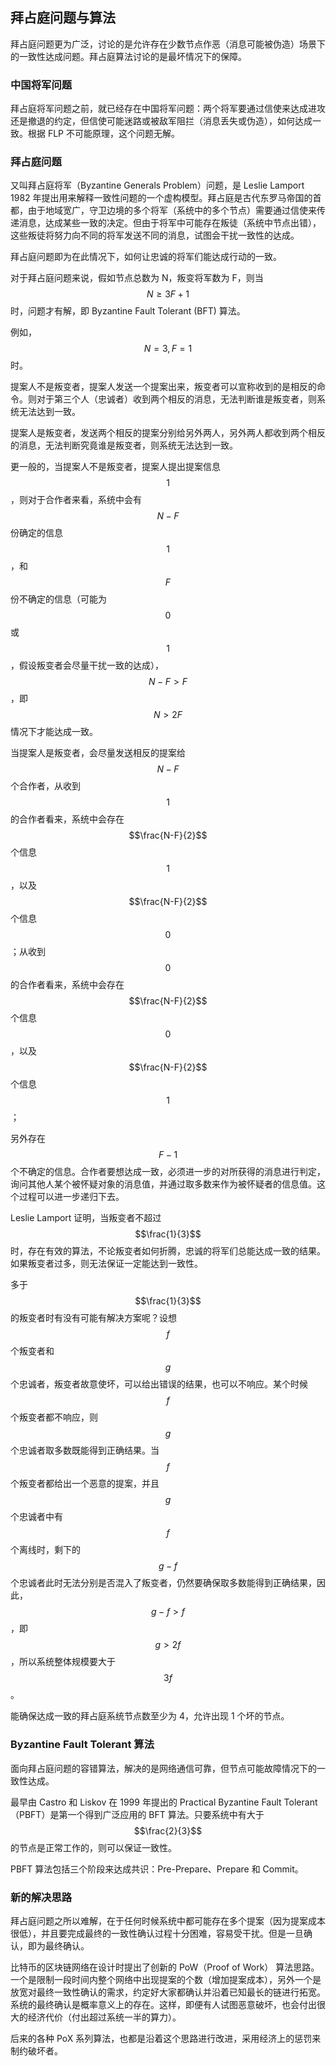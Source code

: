 ## 拜占庭问题与算法

拜占庭问题更为广泛，讨论的是允许存在少数节点作恶（消息可能被伪造）场景下的一致性达成问题。拜占庭算法讨论的是最坏情况下的保障。

### 中国将军问题

拜占庭将军问题之前，就已经存在中国将军问题：两个将军要通过信使来达成进攻还是撤退的约定，但信使可能迷路或被敌军阻拦（消息丢失或伪造），如何达成一致。根据 FLP 不可能原理，这个问题无解。

### 拜占庭问题

又叫拜占庭将军（Byzantine Generals Problem）问题，是 Leslie Lamport 1982 年提出用来解释一致性问题的一个虚构模型。拜占庭是古代东罗马帝国的首都，由于地域宽广，守卫边境的多个将军（系统中的多个节点）需要通过信使来传递消息，达成某些一致的决定。但由于将军中可能存在叛徒（系统中节点出错），这些叛徒将努力向不同的将军发送不同的消息，试图会干扰一致性的达成。

拜占庭问题即为在此情况下，如何让忠诚的将军们能达成行动的一致。

对于拜占庭问题来说，假如节点总数为 N，叛变将军数为 F，则当 $$N \ge 3F+1$$ 时，问题才有解，即 Byzantine Fault Tolerant (BFT) 算法。

例如，$$N=3, F=1$$ 时。

提案人不是叛变者，提案人发送一个提案出来，叛变者可以宣称收到的是相反的命令。则对于第三个人（忠诚者）收到两个相反的消息，无法判断谁是叛变者，则系统无法达到一致。

提案人是叛变者，发送两个相反的提案分别给另外两人，另外两人都收到两个相反的消息，无法判断究竟谁是叛变者，则系统无法达到一致。

更一般的，当提案人不是叛变者，提案人提出提案信息 $$1$$，则对于合作者来看，系统中会有 $$N-F$$ 份确定的信息 $$1$$，和 $$F$$ 份不确定的信息（可能为 $$0$$ 或 $$1$$，假设叛变者会尽量干扰一致的达成），$$N-F > F$$，即 $$N > 2F$$ 情况下才能达成一致。

当提案人是叛变者，会尽量发送相反的提案给 $$N-F$$ 个合作者，从收到 $$1$$ 的合作者看来，系统中会存在 $$\frac{N-F}{2}$$ 个信息 $$1$$，以及 $$\frac{N-F}{2}$$ 个信息  $$0$$ ；从收到 $$0$$ 的合作者看来，系统中会存在 $$\frac{N-F}{2}$$ 个信息 $$0$$ ，以及 $$\frac{N-F}{2}$$ 个信息 $$1$$ ；

另外存在 $$F-1$$  个不确定的信息。合作者要想达成一致，必须进一步的对所获得的消息进行判定，询问其他人某个被怀疑对象的消息值，并通过取多数来作为被怀疑者的信息值。这个过程可以进一步递归下去。

Leslie Lamport 证明，当叛变者不超过 $$\frac{1}{3}$$ 时，存在有效的算法，不论叛变者如何折腾，忠诚的将军们总能达成一致的结果。如果叛变者过多，则无法保证一定能达到一致性。

多于 $$\frac{1}{3}$$ 的叛变者时有没有可能有解决方案呢？设想 $$f$$ 个叛变者和 $$g$$ 个忠诚者，叛变者故意使坏，可以给出错误的结果，也可以不响应。某个时候 $$f$$ 个叛变者都不响应，则 $$g$$ 个忠诚者取多数既能得到正确结果。当 $$f$$ 个叛变者都给出一个恶意的提案，并且 $$g$$ 个忠诚者中有 $$f$$ 个离线时，剩下的 $$g - f$$ 个忠诚者此时无法分别是否混入了叛变者，仍然要确保取多数能得到正确结果，因此，$$g - f > f$$，即 $$g > 2f$$，所以系统整体规模要大于 $$3f$$。

能确保达成一致的拜占庭系统节点数至少为 4，允许出现 1 个坏的节点。

### Byzantine Fault Tolerant 算法

面向拜占庭问题的容错算法，解决的是网络通信可靠，但节点可能故障情况下的一致性达成。

最早由 Castro 和 Liskov 在 1999 年提出的 Practical Byzantine Fault Tolerant（PBFT）是第一个得到广泛应用的 BFT 算法。只要系统中有大于 $$\frac{2}{3}$$ 的节点是正常工作的，则可以保证一致性。

PBFT 算法包括三个阶段来达成共识：Pre-Prepare、Prepare 和 Commit。

### 新的解决思路

拜占庭问题之所以难解，在于任何时候系统中都可能存在多个提案（因为提案成本很低），并且要完成最终的一致性确认过程十分困难，容易受干扰。但是一旦确认，即为最终确认。

比特币的区块链网络在设计时提出了创新的 PoW（Proof of Work） 算法思路。一个是限制一段时间内整个网络中出现提案的个数（增加提案成本），另外一个是放宽对最终一致性确认的需求，约定好大家都确认并沿着已知最长的链进行拓宽。系统的最终确认是概率意义上的存在。这样，即便有人试图恶意破坏，也会付出很大的经济代价（付出超过系统一半的算力）。

后来的各种 PoX 系列算法，也都是沿着这个思路进行改进，采用经济上的惩罚来制约破坏者。

